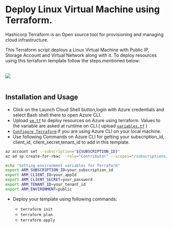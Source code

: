 # Deploy Linux Virtual Machine using Terraform.

Hashicorp Terraform is an Open source tool for provisioning and managing cloud infrastructure.

This Terraform script deploys a Linux Virtual Machine with Public IP, Storage Account and Virtual Network along with it.
To deploy resources using this terraform template follow the steps mentioned below:

<br />

<a href="https://shell.azure.com" target="_blank">
 <img name="launch-cloud-shell" src="https://docs.microsoft.com/azure/includes/media/cloud-shell-try-it/launchcloudshell.png" data-linktype="external">
</a>

<br />
<br/>

## Installation and Usage

- Click on the Launch Cloud Shell button,login with Azure credentials and select Bash shell there to open Azure CLI.
- Upload [`vm.tf`](https://github.com/riyaagrahari/Terraform-Azure/blob/master/Terraform-Vm-Deploy/vm.tf) to deploy resources on Azure using terraform. Values to the variable are asked at runtime on CLI.( upload [`variables.tf`](https://github.com/riyaagrahari/Terraform-Azure/blob/master/Terraform-Vm-Deploy/variables.tf) ) 
- [`Configure Terraform`](https://docs.microsoft.com/en-us/azure/virtual-machines/linux/terraform-install-configure) if you are using Azure CLI on your local machine.
- Use following Commands on Azure CLI for getting your subscription_id, client_id, client_secret,tenant_id to add in this template.
```bash
az account set --subscription="${SUBSCRIPTION_ID}"
az ad sp create-for-rbac --role="Contributor" --scopes="/subscriptions/${SUBSCRIPTION_ID}"
```
```bash
echo "Setting environment variables for Terraform"
export ARM_SUBSCRIPTION_ID=your_subscription_id
export ARM_CLIENT_ID=your_appId
export ARM_CLIENT_SECRET=your_password
export ARM_TENANT_ID=your_tenant_id
export ARM_ENVIRONMENT=public
```
- Deploy your template using following commands:

    - ```terraform init ```
    - ```terraform plan ``` 
    - ```terraform apply```
